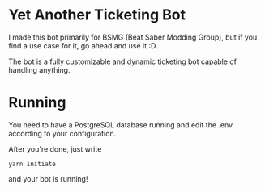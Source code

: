 # Yet Another Ticketing Bot
I made this bot primarily for BSMG (Beat Saber Modding Group), but if you find a use case for it, go ahead and use it :D.

The bot is a fully customizable and dynamic ticketing bot capable of handling anything.

# Running
You need to have a PostgreSQL database running and edit the .env according to your configuration.

After you're done, just write

```batch
yarn initiate
```

and your bot is running!